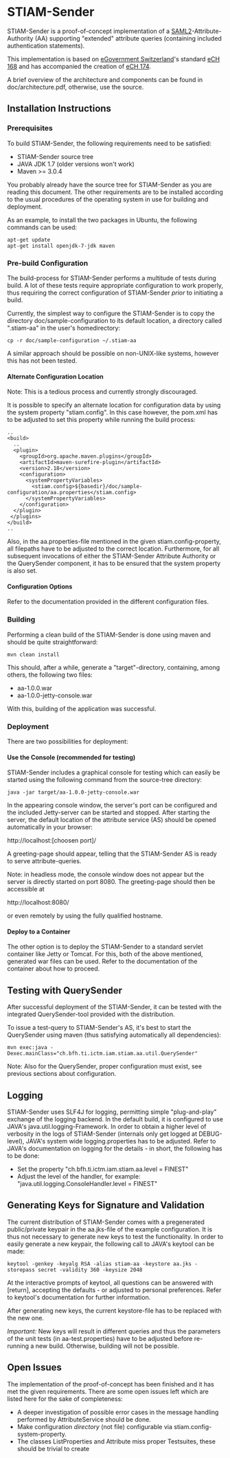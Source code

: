 STIAM-Sender
============

STIAM-Sender is a proof-of-concept implementation of a [SAML2](https://www.oasis-open.org/committees/tc_home.php?wg_abbrev=security)-Attribute-Authority (AA)
supporting "extended" attribute queries (containing included authentication 
statements).

This implementation is based on [eGovernment Switzerland](http://www.ech.ch)'s 
standard [eCH 168](http://www.ech.ch/vechweb/page?p=dossier&documentNumber=eCH-0168)
and has accompanied the creation of
[eCH 174](http://www.ech.ch/vechweb/page?p=dossier&documentNumber=eCH-0174).

A brief overview of the architecture and components can be found in 
doc/architecture.pdf, otherwise, use the source.

Installation Instructions
-------------------------

### Prerequisites
To build STIAM-Sender, the following requirements need to be satisfied:

* STIAM-Sender source tree
* JAVA JDK 1.7 (older versions won't work)
* Maven >= 3.0.4

You probably already have the source tree for STIAM-Sender as you are reading 
this document. The other requirements are to be installed according to the usual 
procedures of the operating system in use for building and deployment. 

As an example, to install the two packages in Ubuntu, the following commands 
can be used:

    apt-get update 
    apt-get install openjdk-7-jdk maven

### Pre-build Configuration
The build-process for STIAM-Sender performs a multitude of tests during build.
A lot of these tests require appropriate configuration to work properly, thus
requiring the correct configuration of STIAM-Sender *prior* to initiating 
a build.

Currently, the simplest way to configure the STIAM-Sender is to copy the 
directory doc/sample-configuration to its default location, a directory called 
".stiam-aa" in the user's homedirectory:

    cp -r doc/sample-configuration ~/.stiam-aa

A similar approach should be possible on non-UNIX-like systems, however this has 
not been tested.

#### Alternate Configuration Location
Note: This is a tedious process and currently strongly discouraged.

It is possible to specify an alternate location for configuration data by using
the system property "stiam.config". In this case however, the pom.xml has to be 
adjusted to set this property while running the build process:

    ..
    <build>
      ..
      <plugin>
        <groupId>org.apache.maven.plugins</groupId>
        <artifactId>maven-surefire-plugin</artifactId>
        <version>2.18</version>
        <configuration>
          <systemPropertyVariables>
            <stiam.config>${basedir}/doc/sample-configuration/aa.properties</stiam.config>
          </systemPropertyVariables>
        </configuration>
      </plugin>
     </plugins>
    </build>
    ..

Also, in the aa.properties-file mentioned in the given stiam.config-property, 
all filepaths have to be adjusted to the correct location. Furthermore, for all 
subsequent invocations of either the STIAM-Sender Attribute Authority or the 
QuerySender component, it has to be ensured that the system property is 
also set.

#### Configuration Options
Refer to the documentation provided in the different configuration files.

### Building
Performing a clean build of the STIAM-Sender is done using maven and should be
quite straightforward:

    mvn clean install

This should, after a while, generate a "target"-directory, containing, among 
others, the following two files:

* aa-1.0.0.war
* aa-1.0.0-jetty-console.war

With this, building of the application was successful.

### Deployment
There are two possibilities for deployment:

#### Use the Console (recommended for testing)
STIAM-Sender includes a graphical console for testing which can easily be 
started using the following command from the source-tree directory:

    java -jar target/aa-1.0.0-jetty-console.war

In the appearing console window, the server's port can be configured and the 
included Jetty-server can be started and stopped. After starting the server,
the default location of the attribute service (AS) should be opened 
automatically in your browser:

 http://localhost:[choosen port]/

A greeting-page should appear, telling that the STIAM-Sender AS is ready to
serve attribute-queries.

Note: in headless mode, the console window does not appear but the server is 
directly started on port 8080. The greeting-page should then be accessible at

 http://localhost:8080/

or even remotely by using the fully qualified hostname.

#### Deploy to a Container
The other option is to deploy the STIAM-Sender to a standard servlet container
like Jetty or Tomcat. For this, both of the above mentioned, generated war files
can be used. Refer to the documentation of the container about how to proceed.

Testing with QuerySender
------------------------
After successful deployment of the STIAM-Sender, it can be tested with the 
integrated QuerySender-tool provided with the distribution.

To issue a test-query to STIAM-Sender's AS, it's best to start the QuerySender
using maven (thus satisfying automatically all dependencies):

    mvn exec:java -Dexec.mainClass="ch.bfh.ti.ictm.iam.stiam.aa.util.QuerySender"

Note: Also for the QuerySender, proper configuration must exist, see previous
sections about configuration.

Logging
-------
STIAM-Sender uses SLF4J for logging, permitting simple "plug-and-play" exchange
of the logging backend. In the default build, it is configured to use JAVA's
java.util.logging-Framework. In order to obtain a higher level of verbosity
in the logs of STIAM-Sender (internals only get logged at DEBUG-level), JAVA's
system wide logging.properties has to be adjusted. Refer to JAVA's documentation
on logging for the details - in short, the following has to be done:

* Set the property "ch.bfh.ti.ictm.iam.stiam.aa.level = FINEST"
* Adjust the level of the handler, for example: 
  "java.util.logging.ConsoleHandler.level = FINEST"

Generating Keys for Signature and Validation
--------------------------------------------
The current distribution of STIAM-Sender comes with a pregenerated 
public/private keypair in the aa.jks-file of the example configuration.
It is thus not necessary to generate new keys to test the functionality. 
In order to easily generate a new keypair, the following call to JAVA's keytool
can be made:

    keytool -genkey -keyalg RSA -alias stiam-aa -keystore aa.jks -storepass secret -validity 360 -keysize 2048

At the interactive prompts of keytool, all questions can be answered with 
[return], accepting the defaults - or adjusted to personal preferences. Refer to
keytool's documentation for further information.

After generating new keys, the current keystore-file has to be replaced with the 
new one. 

*Important:* New keys will result in different queries and thus the parameters
of the unit tests (in aa-test.properties) have to be adjusted before re-running 
a new build. Otherwise, building will not be possible. 

Open Issues
-----------
The implementation of the proof-of-concept has been finished and it has met the
given requirements. There are some open issues left which are listed here for 
the sake of completeness:

* A deeper investigation of possible error cases in the message handling 
  performed by AttributeService should be done.
* Make configuration _directory_ (not file) configurable via 
  stiam.config-system-property.
* The classes ListProperties and Attribute miss proper Testsuites, these should
  be trivial to create
